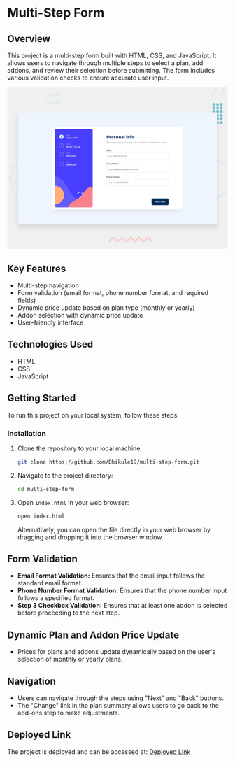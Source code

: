 # Multi-Step Form

## Overview

This project is a multi-step form built with HTML, CSS, and JavaScript. It allows users to navigate through multiple steps to select a plan, add addons, and review their selection before submitting. The form includes various validation checks to ensure accurate user input.

![Multi stop form](./design/desktop-preview.jpg)

## Key Features

- Multi-step navigation
- Form validation (email format, phone number format, and required fields)
- Dynamic price update based on plan type (monthly or yearly)
- Addon selection with dynamic price update
- User-friendly interface

## Technologies Used

- HTML
- CSS
- JavaScript

## Getting Started

To run this project on your local system, follow these steps:

### Installation

1. Clone the repository to your local machine:
   ```bash
   git clone https://github.com/Bhikule19/multi-step-form.git
   ```
2. Navigate to the project directory:
   ```bash
   cd multi-step-form
   ```
3. Open `index.html` in your web browser:
   ```bash
   open index.html
   ```
   Alternatively, you can open the file directly in your web browser by dragging and dropping it into the browser window.

## Form Validation

- **Email Format Validation:** Ensures that the email input follows the standard email format.
- **Phone Number Format Validation:** Ensures that the phone number input follows a specified format.
- **Step 3 Checkbox Validation:** Ensures that at least one addon is selected before proceeding to the next step.

## Dynamic Plan and Addon Price Update

- Prices for plans and addons update dynamically based on the user's selection of monthly or yearly plans.

## Navigation

- Users can navigate through the steps using "Next" and "Back" buttons.
- The "Change" link in the plan summary allows users to go back to the add-ons step to make adjustments.

## Deployed Link

The project is deployed and can be accessed at: [Deployed Link](https://multi-step-form-ten-taupe.vercel.app/)
